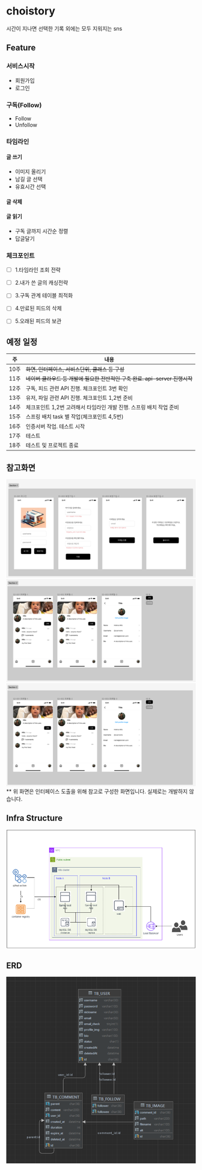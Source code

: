 # choistory
시간이 지나면 선택한 기록 외에는 모두 지워지는 sns

## Feature
### 서비스시작
- 회원가입
- 로그인
### 구독(Follow)
- Follow
- Unfollow
### 타임라인
#### 글 쓰기
- 이미지 올리기
- 남길 글 선택
- 유효시간 선택
#### 글 삭제
#### 글 읽기
- 구독 글까지 시간순 정렬
- 답글달기

### 체크포인트
- [ ] 1.타임라인 조회 전략
- [ ] 2.내가 쓴 글의 캐싱전략
- [ ] 3.구독 관계 테이블 최적화
- [ ] 4.만료된 피드의 삭제
- [ ] 5.오래된 피드의 보관


## 예정 일정
| 주 | 내용                                                 |
|----|----------------------------------------------------|
|10주| ~~화면, 인터페이스, 서비스단위, 클래스 등 구성~~                     |
|11주| ~~네이버 클라우드 등 개발에 필요한 전반적인 구축 완료. api-server 진행시작~~ |
|12주| 구독, 피드 관련 API 진행. 체크포인트 3번 확인                      |
|13주| 유저, 파일 관련 API 진행. 체크포인트 1,2번 준비                    |
|14주| 체크포인트 1,2번 고려해서 타임라인 개발 진행. 스프링 배치 작업 준비           |
|15주| 스프링 배치 task 별 작업(체크포인트 4,5번)                       |
|16주| 인증서버 작업. 테스트 시작                                    |
|17주| 테스트                                                |
|18주| 테스트 및 프로젝트 종료                                      |

## 참고화면
![front 화면1](https://github.com/f-lab-edu/choistory/blob/develop/images/front_01.png)<br>
![front 화면2](https://github.com/f-lab-edu/choistory/blob/develop/images/front_02.png)<br>
![front 화면3](https://github.com/f-lab-edu/choistory/blob/develop/images/front_03.png)<br>
** 위 화면은 인터페이스 도출을 위해 참고로 구성한 화면입니다. 실제로는 개발하지 않습니다.

## Infra Structure
![infra structure](https://github.com/f-lab-edu/choistory/blob/develop/images/infra%20structure_v0.1.png)

## ERD
![erd](https://github.com/f-lab-edu/choistory/blob/develop/images/ERD_v1.0.png)
